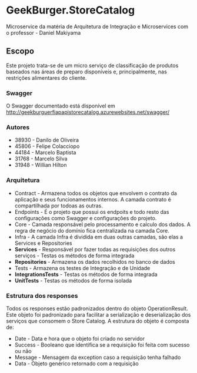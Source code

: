 # GeekBurger.StoreCatalog
Microservice da matéria de Arquitetura de Integração e Microservices com o professor - Daniel Makiyama

## Escopo
Este projeto trata-se de um micro serviço de classificação de produtos baseados nas áreas de preparo disponíveis e, principalmente, nas restrições alimentares do cliente.

### Swagger
O Swagger documentado está disponível em http://geekburguerfiapapistorecatalog.azurewebsites.net/swagger/

### Autores
* 38930 - Danilo de Oliveira
* 45806 - Felipe Colacciopo
* 44184 - Marcelo Baptista
* 31768 - Marcelo Silva
* 31948 - Willian Hilton

### Arquitetura
* Contract - Armazena todos os objetos que envolvem o contrato da aplicação e seus funcionamentos internos. A camada contrato é compartilhada por todoas as outras.
* Endpoints - É o projeto que possui os endpoits e todo resto das configurações como Swagger e configurações do projeto. 
* Core - Camada responsável pelo processamento e calculo dos dados. A regra de negócio do domínio fica centralizada na camada Core.
* Infra - A camada Infra é dividida em duas outras camadas, são elas a Services e Repositories
* **Services** - Responsável por fazer todas as requisições dos outros serviços - Testas os métodos de forma integrada
* **Repositories** - Armazena os dados recolhidos no banco de dados
* Tests - Armazena os testes de Integração e de Unidade
* **IntegrationsTests** - Testas os métodos de forma integrada
* **UnitTests** - Testas os métodos de forma isolada

### Estrutura dos responses
Todos os responses estão padronizados dentro do objeto OperationResult. Este objeto foi padronizado para facilitar a serialização e deserialização dos serviços que consomem o Store Catalog. A estrutura do objeto é composta de:
* Date - Data e hora que o objeto foi criado no servidor
* Success - Booleano que identifica se a requisição foi feita com sucesso ou não
* Message - Mensagem da exception caso a requisição tenha falhado
* Data - Objeto genérico retornado com a requisição
